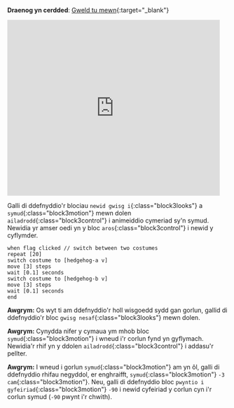 **Draenog yn cerdded**: [Gweld tu mewn](https://scratch.mit.edu/projects/499398615/editor){:target="_blank"}

<div class="scratch-preview">
  <iframe allowtransparency="true" width="485" height="402" src="https://scratch.mit.edu/projects/embed/499398615/?autostart=false" frameborder="0"></iframe>
</div>

Galli di ddefnyddio'r blociau `newid gwisg i`{:class="block3looks"} a `symud`{:class="block3motion"} mewn dolen `ailadrodd`{:class="block3control"} i animeiddio cymeriad sy'n symud. Newidia yr amser oedi yn y bloc `aros`{:class="block3control"} i newid y cyflymder.

```blocks3
when flag clicked // switch between two costumes
repeat [20]
switch costume to [hedgehog-a v]
move [3] steps
wait [0.1] seconds
switch costume to [hedgehog-b v]
move [3] steps
wait [0.1] seconds
end
```

**Awgrym:** Os wyt ti am ddefnyddio'r holl wisgoedd sydd gan gorlun, gallid di ddefnyddio'r bloc `gwisg nesaf`{:class="block3looks"} mewn dolen.

**Awgrym:** Cynydda nifer y cymaua ym mhob bloc `symud`{:class="block3motion"} i wneud i'r corlun fynd yn gyflymach. Newidia'r rhif yn y ddolen `ailadrodd`{:class="block3control"} i addasu'r pellter.

**Awgrym:** I wneud i gorlun `symud`{:class="block3motion"} am yn ôl, galli di ddefnyddio rhifau negyddol, er enghraifft, `symud`{:class="block3motion"} `-3` `cam`{:class="block3motion"}. Neu, galli di ddefnyddio bloc `pwyntio i gyfeiriad`{:class="block3motion"} `-90` i newid cyfeiriad y corlun cyn i'r corlun symud (`-90` pwynt i'r chwith). 

